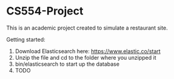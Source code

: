 # CS554-Project
This is an academic project created to simulate a restaurant site.

Getting started: 
1. Download Elasticsearch here: https://www.elastic.co/start
2. Unzip the file and cd to the folder where you unzipped it
3. bin/elasticsearch to start up the database
4. TODO


